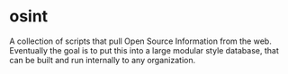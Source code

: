 osint
=====

A collection of scripts that pull Open Source Information from the web. Eventually the goal is to put this into a large modular style database, that can be built and run internally to any organization.
